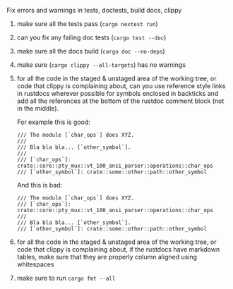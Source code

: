 Fix errors and warnings in tests, doctests, build docs, clippy

1. make sure all the tests pass (`cargo nextest run`)
2. can you fix any failing doc tests (`cargo test --doc`)
3. make sure all the docs build (`cargo doc --no-deps`)
4. make sure (`cargo clippy --all-targets`) has no warnings
5. for all the code in the staged & unstaged area of the working tree, or code that clippy is
   complaining about, can you use reference style links in rustdocs wherever possible for symbols
   enclosed in backticks and add all the references at the bottom of the rustdoc comment block (not
   in the middle).

   For example this is good:

   ```
   /// The module [`char_ops`] does XYZ.
   ///
   /// Bla bla bla... [`other_symbol`].
   ///
   /// [`char_ops`]: crate::core::pty_mux::vt_100_ansi_parser::operations::char_ops
   /// [`other_symbol`]: crate::some::other::path::other_symbol
   ```

   And this is bad:

   ```
   /// The module [`char_ops`] does XYZ.
   /// [`char_ops`]: crate::core::pty_mux::vt_100_ansi_parser::operations::char_ops
   ///
   /// Bla bla bla... [`other_symbol`].
   /// [`other_symbol`]: crate::some::other::path::other_symbol
   ```

6. for all the code in the staged & unstaged area of the working tree, or code that clippy is
   complaining about, if the rustdocs have markdown tables, make sure that they are properly column
   aligned using whitespaces
7. make sure to run `cargo fmt --all`
